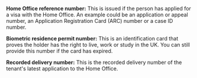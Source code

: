 **Home Office reference number:**
This is issued if the person has applied for a visa with the Home Office. An example could be an application or appeal number, an Application Registration Card (ARC) number or a case ID number.

**Biometric residence permit number:**
This is an identification card that proves the holder has the right to live, work or study in the UK. You can still provide this number if the card has expired.

**Recorded delivery number:**
This is the recorded delivery number of the tenant's latest application to the Home Office.